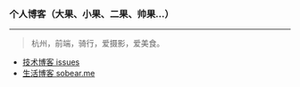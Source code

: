 
### 个人博客（大果、小果、二果、帅果...）

--------------------


> 杭州，前端，骑行，爱摄影，爱美食。

- [技术博客 issues](https://github.com/tomayday/MyBlog/issues?state=open)
- [生活博客 sobear.me](http://sobear.me)

    
